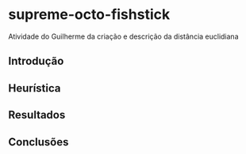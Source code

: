 # supreme-octo-fishstick
Atividade do Guilherme da criação e descrição da distância euclidiana


## Introdução
## Heurística
## Resultados
## Conclusões
